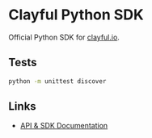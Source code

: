 # Clayful Python SDK

Official Python SDK for [clayful.io](http://clayful.io).

## Tests

```sh
python -m unittest discover
```

## Links

- [API & SDK Documentation](http://doc.clayful.io)